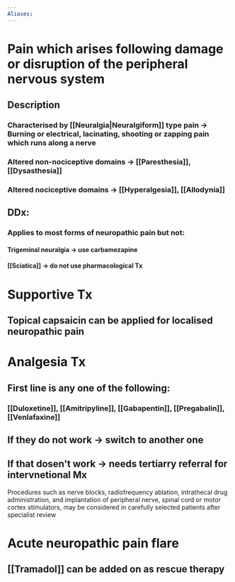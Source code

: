 ```yaml
---
Aliases:
---
```

# Pain which arises following damage or disruption of the peripheral nervous system
## Description
### Characterised by [[Neuralgia|Neuralgiform]] type pain -> Burning or electrical, lacinating, shooting or zapping pain which runs along a nerve
### Altered non-nociceptive domains -> [[Paresthesia]], [[Dysasthesia]]
### Altered nociceptive domains -> [[Hyperalgesia]], [[Allodynia]]
## DDx:
### Applies to most forms of neuropathic pain **but not:**
#### Trigeminal neuralgia -> use carbamezapine
#### [[Sciatica]] -> do not use pharmacological Tx
# Supportive Tx
## Topical capsaicin can be applied for localised neuropathic pain
# Analgesia Tx
## First line is any one of the following:
### [[Duloxetine]], [[Amitripyline]], [[Gabapentin]], [[Pregabalin]], [[Venlafaxine]]
## If they do not work -> switch to another one
## If that dosen't work -> needs tertiarry referral for intervnetional Mx 
Procedures such as nerve blocks, radiofrequency ablation, intrathecal drug administration, and implantation of peripheral nerve, spinal cord or motor cortex stimulators, may be considered in carefully selected patients after specialist review
# Acute neuropathic pain flare
## [[Tramadol]] can be added on as rescue therapy
### 